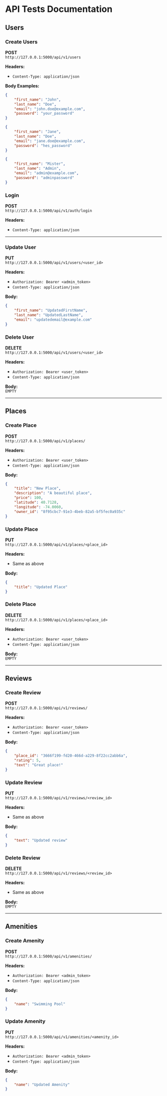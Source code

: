 # API Tests Documentation

## Users

### Create Users
**POST**  
`http://127.0.0.1:5000/api/v1/users`

**Headers:**  
- `Content-Type: application/json`

**Body Examples:**  
```json
{
    "first_name": "John",
    "last_name": "Doe",
    "email": "john.doe@example.com",
    "password": "your_password"
}
```
```json
{
    "first_name": "Jane",
    "last_name": "Doe",
    "email": "jane.doe@example.com",
    "password": "hes_password"
}
```
```json
{
    "first_name": "Mister",
    "last_name": "Admin",
    "email": "admin@example.com",
    "password": "adminpassword"
}
```

### Login
**POST**  
`http://127.0.0.1:5000/api/v1/auth/login`

**Headers:**  
- `Content-Type: application/json`

---

### Update User
**PUT**  
`http://127.0.0.1:5000/api/v1/users/<user_id>`

**Headers:**  
- `Authorization: Bearer <admin_token>`  
- `Content-Type: application/json`

**Body:**  
```json
{
    "first_name": "UpdatedFirstName",
    "last_name": "UpdatedLastName",
    "email": "updatedemail@example.com"
}
```

### Delete User
**DELETE**  
`http://127.0.0.1:5000/api/v1/users/<user_id>`

**Headers:**  
- `Authorization: Bearer <user_token>`  
- `Content-Type: application/json`

**Body:**  
`EMPTY`

---

## Places

### Create Place
**POST**  
`http://127.0.0.1:5000/api/v1/places/`

**Headers:**  
- `Authorization: Bearer <user_token>`  
- `Content-Type: application/json`

**Body:**  
```json
{
    "title": "New Place",
    "description": "A beautiful place",
    "price": 100,
    "latitude": 40.7128,
    "longitude": -74.0060,
    "owner_id": "8f95cbc7-91e3-4beb-82a5-bf5fec0a935c"
}
```

### Update Place
**PUT**  
`http://127.0.0.1:5000/api/v1/places/<place_id>`

**Headers:**  
- Same as above

**Body:**  
```json
{
    "title": "Updated Place"
}
```

### Delete Place
**DELETE**  
`http://127.0.0.1:5000/api/v1/places/<place_id>`

**Headers:**  
- `Authorization: Bearer <user_token>`  
- `Content-Type: application/json`

**Body:**  
`EMPTY`

---

## Reviews

### Create Review
**POST**  
`http://127.0.0.1:5000/api/v1/reviews/`

**Headers:**  
- `Authorization: Bearer <user_token>`  
- `Content-Type: application/json`

**Body:**  
```json
{
    "place_id": "3666f199-fd20-466d-a229-8f22cc2abb6a",
    "rating": 5,
    "text": "Great place!"
}
```

### Update Review
**PUT**  
`http://127.0.0.1:5000/api/v1/reviews/<review_id>`

**Headers:**  
- Same as above

**Body:**  
```json
{
    "text": "Updated review"
}
```

### Delete Review
**DELETE**  
`http://127.0.0.1:5000/api/v1/reviews/<review_id>`

**Headers:**  
- Same as above

**Body:**  
`EMPTY`

---

## Amenities

### Create Amenity
**POST**  
`http://127.0.0.1:5000/api/v1/amenities/`

**Headers:**  
- `Authorization: Bearer <admin_token>`  
- `Content-Type: application/json`

**Body:**  
```json
{
    "name": "Swimming Pool"
}
```

### Update Amenity
**PUT**  
`http://127.0.0.1:5000/api/v1/amenities/<amenity_id>`

**Headers:**  
- `Authorization: Bearer <admin_token>`  
- `Content-Type: application/json`

**Body:**  
```json
{
    "name": "Updated Amenity"
}
```
